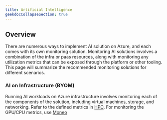 ```yaml
---
title: Artificial Intelligence
geekdocCollapseSection: true
---
```


## Overview

There are numerous ways to implement AI solution on Azure, and each comes with its own monitoring solution. Monitoring AI solutions involves a combination of the infra or paas resources, along with monitoring any utilization metrics that can be exposed through the platform or other tooling. This page will summarize the recommended monitoring solutions for different scenarios.

### AI on Infrastructure (BYOM)

Running AI workloads on Azure infrastructure involves monitoring each of the components of the solution, including virtual machines, storage, and networking. Refer to the defined metrics in [HPC](../../specialized/hpc/Alerting-and-Monitoring.md). For monitoring the GPU/CPU metrics, use [Moneo](https://github.com/Azure/Moneo)
